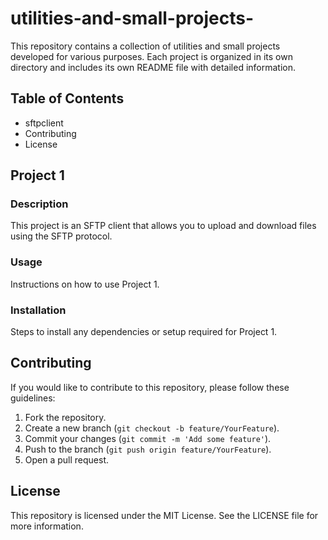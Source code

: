 # utilities-and-small-projects-

This repository contains a collection of utilities and small projects developed for various purposes. Each project is organized in its own directory and includes its own README file with detailed information.

## Table of Contents

- sftpclient
- Contributing
- License

## Project 1

### Description
This project is an SFTP client that allows you to upload and download files using the SFTP protocol.

### Usage
Instructions on how to use Project 1.

### Installation
Steps to install any dependencies or setup required for Project 1.



## Contributing

If you would like to contribute to this repository, please follow these guidelines:

1. Fork the repository.
2. Create a new branch (`git checkout -b feature/YourFeature`).
3. Commit your changes (`git commit -m 'Add some feature'`).
4. Push to the branch (`git push origin feature/YourFeature`).
5. Open a pull request.

## License

This repository is licensed under the MIT License. See the LICENSE file for more information.
